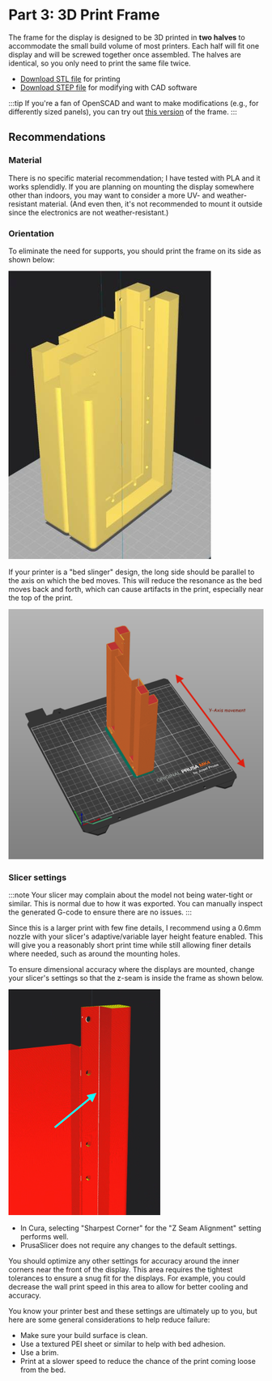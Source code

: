 # Part 3: 3D Print Frame

The frame for the display is designed to be 3D printed in **two halves** to accommodate the small build volume of most printers. Each half will fit one display and will be screwed together once assembled. The halves are identical, so you only need to print the same file twice.

- [Download STL file](pathname:///frame/transit-tracker-frame.stl) for printing
- [Download STEP file](pathname:///frame/transit-tracker-frame.step) for modifying with CAD software

:::tip
If you're a fan of OpenSCAD and want to make modifications (e.g., for differently sized panels), you can try out [this version](https://github.com/BillKing94/transit-tracker-frame/blob/main/frame.scad) of the frame.
:::

## Recommendations

### Material

There is no specific material recommendation; I have tested with PLA and it works splendidly. If you are planning on mounting the display somewhere other than indoors, you may want to consider a more UV- and weather-resistant material. (And even then, it's not recommended to mount it outside since the electronics are not weather-resistant.)

### Orientation

To eliminate the need for supports, you should print the frame on its side as shown below:

![](_img/3-orientation.jpg)

If your printer is a "bed slinger" design, the long side should be parallel to the axis on which the bed moves. This will reduce the resonance as the bed moves back and forth, which can cause artifacts in the print, especially near the top of the print.

![](_img/3-bedslinger.png)

### Slicer settings

:::note
Your slicer may complain about the model not being water-tight or similar. This is normal due to how it was exported. You can manually inspect the generated G-code to ensure there are no issues.
:::

Since this is a larger print with few fine details, I recommend using a 0.6mm nozzle with your slicer's adaptive/variable layer height feature enabled. This will give you a reasonably short print time while still allowing finer details where needed, such as around the mounting holes.

To ensure dimensional accuracy where the displays are mounted, change your slicer's settings so that the z-seam is inside the frame as shown below.

![](_img/3-zseam.png)

- In Cura, selecting "Sharpest Corner" for the "Z Seam Alignment" setting performs well.
- PrusaSlicer does not require any changes to the default settings.

You should optimize any other settings for accuracy around the inner corners near the front of the display. This area requires the tightest tolerances to ensure a snug fit for the displays. For example, you could decrease the wall print speed in this area to allow for better cooling and accuracy.

You know your printer best and these settings are ultimately up to you, but here are some general considerations to help reduce failure:

- Make sure your build surface is clean.
- Use a textured PEI sheet or similar to help with bed adhesion.
- Use a brim.
- Print at a slower speed to reduce the chance of the print coming loose from the bed.
